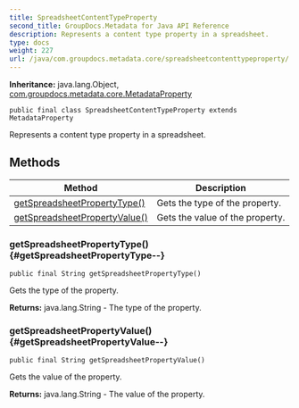 ```yaml
---
title: SpreadsheetContentTypeProperty
second_title: GroupDocs.Metadata for Java API Reference
description: Represents a content type property in a spreadsheet.
type: docs
weight: 227
url: /java/com.groupdocs.metadata.core/spreadsheetcontenttypeproperty/
---
```

**Inheritance:**
java.lang.Object, [com.groupdocs.metadata.core.MetadataProperty](../../com.groupdocs.metadata.core/metadataproperty)
```
public final class SpreadsheetContentTypeProperty extends MetadataProperty
```

Represents a content type property in a spreadsheet.
## Methods

| Method | Description |
| --- | --- |
| [getSpreadsheetPropertyType()](#getSpreadsheetPropertyType--) | Gets the type of the property. |
| [getSpreadsheetPropertyValue()](#getSpreadsheetPropertyValue--) | Gets the value of the property. |
### getSpreadsheetPropertyType() {#getSpreadsheetPropertyType--}
```
public final String getSpreadsheetPropertyType()
```


Gets the type of the property.

**Returns:**
java.lang.String - The type of the property.
### getSpreadsheetPropertyValue() {#getSpreadsheetPropertyValue--}
```
public final String getSpreadsheetPropertyValue()
```


Gets the value of the property.

**Returns:**
java.lang.String - The value of the property.
